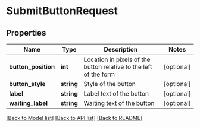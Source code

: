 # SubmitButtonRequest

## Properties

Name | Type | Description | Notes
------------ | ------------- | ------------- | -------------
**button_position** | **int** | Location in pixels of the button relative to the left of the form | [optional] 
**button_style** | **string** | Style of the button | [optional] 
**label** | **string** | Label text of the button | [optional] 
**waiting_label** | **string** | Waiting text of the button | [optional] 

[[Back to Model list]](../README.md#documentation-for-models) [[Back to API list]](../README.md#documentation-for-api-endpoints) [[Back to README]](../README.md)
